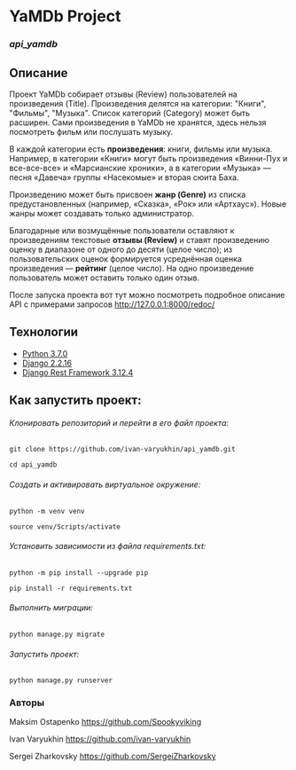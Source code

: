 ﻿# **YaMDb Project**

### _api_yamdb_

## Описание

Проект YaMDb собирает отзывы (Review) пользователей на произведения (Title). Произведения делятся на категории: "Книги", "Фильмы", "Музыка". Список категорий (Category) может быть расширен.
Сами произведения в YaMDb не хранятся, здесь нельзя посмотреть фильм или послушать музыку.

В каждой категории есть **произведения**: книги, фильмы или музыка. Например, в категории «Книги» могут быть произведения «Винни-Пух и все-все-все» и «Марсианские хроники», а в категории «Музыка» — песня «Давеча» группы «Насекомые» и вторая сюита Баха.

Произведению может быть присвоен **жанр (Genre)** из списка предустановленных (например, «Сказка», «Рок» или «Артхаус»). Новые жанры может создавать только администратор.  

Благодарные или возмущённые пользователи оставляют к произведениям текстовые **отзывы (Review)** и ставят произведению оценку в диапазоне от одного до десяти (целое число); из пользовательских оценок формируется усреднённая оценка произведения — **рейтинг** (целое число). На одно произведение пользователь может оставить только один отзыв.

После запуска проекта вот тут можно посмотреть подробное описание API с примерами запросов http://127.0.0.1:8000/redoc/

## Технологии
- [Python 3.7.0](https://www.python.org/downloads/release/python-370/)
- [Django 2.2.16](https://www.djangoproject.com/)
- [Django Rest Framework 3.12.4](https://www.django-rest-framework.org/)

## Как запустить проект:
###### Клонировать репозиторий и перейти в его файл проекта:
```
git clone https://github.com/ivan-varyukhin/api_yamdb.git
```
```
cd api_yamdb
```
###### Cоздать и активировать виртуальное окружение:
```
python -m venv venv
```
```
source venv/Scripts/activate
```
###### Установить зависимости из файла requirements.txt:
```
python -m pip install --upgrade pip
```
```
pip install -r requirements.txt
```
###### Выполнить миграции:
```
python manage.py migrate
```
###### Запустить проект:
```
python manage.py runserver
```
### Авторы
Maksim Ostapenko
https://github.com/Spookyviking

Ivan Varyukhin
https://github.com/ivan-varyukhin

Sergei Zharkovsky
https://github.com/SergeiZharkovsky
